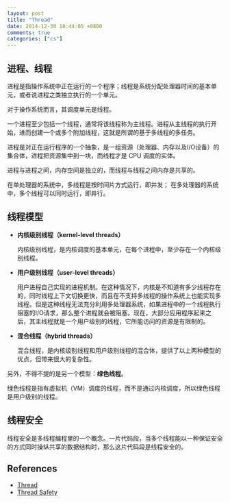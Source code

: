 ```yaml
---
layout: post
title: "Thread"
date: 2014-12-30 18:44:05 +0800
comments: true
categories: ["cs"]
---
```


## 进程、线程

进程是指操作系统中正在运行的一个程序；线程是系统分配处理器时间的基本单元，或者说进程之类独立执行的一个单元。

对于操作系统而言，其调度单元是线程。

一个进程至少包括一个线程，通常将该线程称为主线程。进程从主线程的执行开始，进而创建一个或多个附加线程，这就是所谓的基于多线程的多任务。 

进程是对正在运行程序的一个抽象，是一组资源（处理器、内存以及I/O设备）的集合体，进程把资源集中到一块，而线程才是 CPU 调度的实体。

进程与进程之间，内存空间是独立的，而线程与线程之间内存是共享的。

在单处理器的系统中，多线程是按时间片方式运行，即并发；
在多处理器的系统中，多个线程可以同时运行，即并行。

## 线程模型

- **内核级别线程（kernel-level threads）**

  内核级别线程，是内核调度的基本单元，在每个进程中，至少存在一个内核级别线程。

- **用户级别线程（user-level threads）**    

  用户进程自己实现的进程机制。在这种情况下，内核是不知道有多少线程存在的，同时线程上下文切换更快，而且在不支持多线程的操作系统上也能实现多线程。但是这种线程无法充分利用多处理器系统，如果进程中的一个线程执行阻塞的I/O请求，那么整个进程就会被阻塞。现在，大部分应用程序起来之后，其主线程就是一个用户级别的线程，它所能访问的资源是有限制的。

- **混合线程（hybrid threads）**

  混合线程，是内核级别线程和用户级别线程的混合体，提供了以上两种模型的优点，但带来很大的复杂性。


另外，不得不提的是另一个模型：**绿色线程**。

绿色线程是指有虚拟机（VM）调度的线程，而不是通过内核调度，所以绿色线程是用户级别的线程。

## 线程安全
  线程安全是多线程编程里的一个概念。一片代码段，当多个线程能以一种保证安全的方式同时操纵共享的数据结构时，那么这片代码段是线程安全的。

## References

- [Thread](http://en.wikipedia.org/wiki/Thread_\(computing\))
- [Thread Safety](http://en.wikipedia.org/wiki/Thread_safety)
